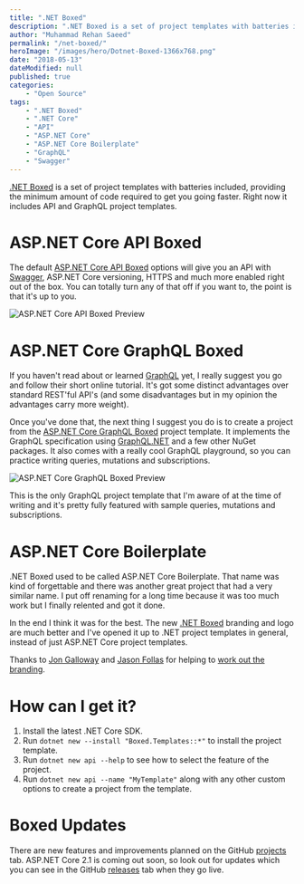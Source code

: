 ```yaml
---
title: ".NET Boxed"
description: ".NET Boxed is a set of project templates with batteries included, providing the minimum amount of code required to get you going faster."
author: "Muhammad Rehan Saeed"
permalink: "/net-boxed/"
heroImage: "/images/hero/Dotnet-Boxed-1366x768.png"
date: "2018-05-13"
dateModified: null
published: true
categories:
    - "Open Source"
tags:
    - ".NET Boxed"
    - ".NET Core"
    - "API"
    - "ASP.NET Core"
    - "ASP.NET Core Boilerplate"
    - "GraphQL"
    - "Swagger"
---
```


[.NET Boxed](https://github.com/Dotnet-Boxed/Templates) is a set of project templates with batteries included, providing the minimum amount of code required to get you going faster. Right now it includes API and GraphQL project templates.

# ASP.NET Core API Boxed

The default [ASP.NET Core API Boxed](https://github.com/Dotnet-Boxed/Templates/blob/main/Docs/API.md) options will give you an API with [Swagger](https://swagger.io/), ASP.NET Core versioning, HTTPS and much more enabled right out of the box. You can totally turn any of that off if you want to, the point is that it's up to you.

![ASP.NET Core API Boxed Preview](./images/API-Preview.png)

# ASP.NET Core GraphQL Boxed

If you haven't read about or learned [GraphQL](http://graphql.org/) yet, I really suggest you go and follow their short online tutorial. It's got some distinct advantages over standard REST'ful API's (and some disadvantages but in my opinion the advantages carry more weight).

Once you've done that, the next thing I suggest you do is to create a project from the [ASP.NET Core GraphQL Boxed](https://github.com/Dotnet-Boxed/Templates/blob/main/Docs/GraphQL.md) project template. It implements the GraphQL specification using [GraphQL.NET](https://github.com/graphql-dotnet/graphql-dotnet) and a few other NuGet packages. It also comes with a really cool GraphQL playground, so you can practice writing queries, mutations and subscriptions.

![ASP.NET Core GraphQL Boxed Preview](./images/GraphQL-Preview.png)

This is the only GraphQL project template that I'm aware of at the time of writing and it's pretty fully featured with sample queries, mutations and subscriptions.

# ASP.NET Core Boilerplate

.NET Boxed used to be called ASP.NET Core Boilerplate. That name was kind of forgettable and there was another great project that had a very similar name. I put off renaming for a long time because it was too much work but I finally relented and got it done.

In the end I think it was for the best. The new [.NET Boxed](https://github.com/Dotnet-Boxed/Templates) branding and logo are much better and I've opened it up to .NET project templates in general, instead of just ASP.NET Core project templates.

Thanks to [Jon Galloway](https://twitter.com/jongalloway) and [Jason Follas](https://twitter.com/jfollas) for helping to [work out the branding](https://twitter.com/jongalloway/status/991342926067154945).

# How can I get it?

1. Install the latest .NET Core SDK.
2. Run `dotnet new --install "Boxed.Templates::*"` to install the project template.
3. Run `dotnet new api --help` to see how to select the feature of the project.
4. Run `dotnet new api --name "MyTemplate"` along with any other custom options to create a project from the template.

# Boxed Updates

There are new features and improvements planned on the GitHub [projects](https://github.com/Dotnet-Boxed/Templates/projects) tab. ASP.NET Core 2.1 is coming out soon, so look out for updates which you can see in the GitHub [releases](https://github.com/Dotnet-Boxed/Templates/releases) tab when they go live.
